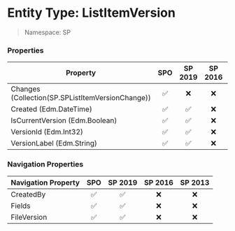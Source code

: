 # Entity Type: ListItemVersion

> Namespace: SP

### Properties

Property | SPO | SP 2019 | SP 2016 | SP 2013
----------|:---:|:-------:|:-------:|:-------:
Changes (Collection(SP.SPListItemVersionChange)) | ✅ | ❌ | ❌ | ❌
Created (Edm.DateTime) | ✅ | ✅ | ❌ | ❌
IsCurrentVersion (Edm.Boolean) | ✅ | ✅ | ❌ | ❌
VersionId (Edm.Int32) | ✅ | ✅ | ❌ | ❌
VersionLabel (Edm.String) | ✅ | ✅ | ❌ | ❌

### Navigation Properties

Navigation Property | SPO | SP 2019 | SP 2016 | SP 2013
----------|:---:|:-------:|:-------:|:-------:
CreatedBy | ✅ | ✅ | ❌ | ❌
Fields | ✅ | ✅ | ❌ | ❌
FileVersion | ✅ | ✅ | ❌ | ❌